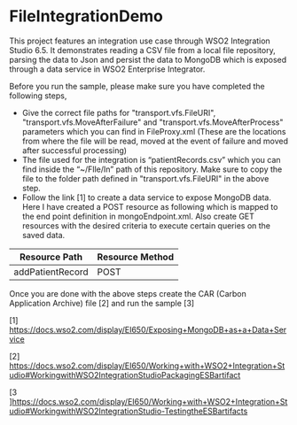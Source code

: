# FileIntegrationDemo

This project features an integration use case through WSO2 Integration Studio 6.5. It demonstrates reading a CSV file from a local file repository, parsing the data to Json and persist the data to MongoDB which is exposed through a data service in WSO2 Enterprise Integrator.

Before you run the sample, please make sure you have completed the following steps,

- Give the correct file paths for "transport.vfs.FileURI", "transport.vfs.MoveAfterFailure"  and  "transport.vfs.MoveAfterProcess" parameters which you can find in FileProxy.xml (These are the locations from where the file will be read, moved at the event of failure and moved after successful processing)
- The file used for the integration is “patientRecords.csv” which you can find inside the “~/FIle/In” path of this repository. Make sure to copy the file to the folder path defined in "transport.vfs.FileURI" in the above step.
- Follow the link [1] to create a data service to expose MongoDB data. Here I have created a POST resource as following which is mapped to the end point definition in mongoEndpoint.xml. Also create GET resources with the desired criteria to execute certain queries on the saved data.

| Resource Path | Resource Method |
| --- | --- |
| addPatientRecord | POST |

Once you are done with the above steps create the CAR (Carbon Application Archive) file [2] and run the sample [3]
	
[1] https://docs.wso2.com/display/EI650/Exposing+MongoDB+as+a+Data+Service

[2] https://docs.wso2.com/display/EI650/Working+with+WSO2+Integration+Studio#WorkingwithWSO2IntegrationStudioPackagingESBartifact

[3 ]https://docs.wso2.com/display/EI650/Working+with+WSO2+Integration+Studio#WorkingwithWSO2IntegrationStudio-TestingtheESBartifacts
